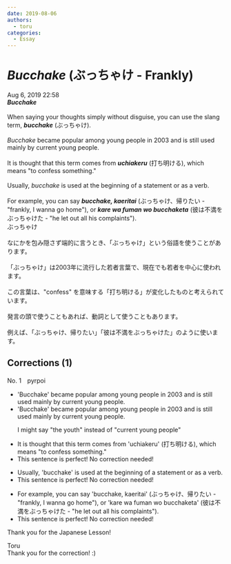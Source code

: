 ```yaml
---
date: 2019-08-06
authors:
  - toru
categories:
  - Essay
---
```


<h1 id="subject_show"><strong><em>Bucchake</strong></em> (ぶっちゃけ - Frankly)</h1>
<div class="date">Aug 6, 2019 22:58</div>
<div id="post"><div id="body_show_ori">
<strong><em>Bucchake</strong></em><br/><br/>When saying your thoughts simply without disguise, you can use the slang term, <strong><em>bucchake</em></strong> (ぶっちゃけ).<br/><br/><em>Bucchake</em> became popular among young people in 2003 and is still used mainly by current young people.<br/><br/>It is thought that this term comes from <strong><em>uchiakeru</em></strong> (打ち明ける), which means "to confess something."<br/><br/>Usually, <em>bucchake</em> is used at the beginning of a statement or as a verb.<br/><br/>For example, you can say <strong><em>bucchake, kaeritai</em></strong> (ぶっちゃけ、帰りたい - "frankly, I wanna go home"), or <strong><em>kare wa fuman wo bucchaketa</em></strong> (彼は不満をぶっちゃけた - "he let out all his complaints").
</div></div>

<!-- more -->

<div id="post_ja"><div id="body_show_mo">
ぶっちゃけ<br/><br/>なにかを包み隠さず端的に言うとき、「ぶっちゃけ」という俗語を使うことがあります。<br/><br/>「ぶっちゃけ」は2003年に流行した若者言葉で、現在でも若者を中心に使われます。<br/><br/>この言葉は、"confess" を意味する「打ち明ける」が変化したものと考えられています。<br/><br/>発言の頭で使うこともあれば、動詞として使うこともあります。<br/><br/>例えば、「ぶっちゃけ、帰りたい」「彼は不満をぶっちゃけた」のように使います。
</div></div>

## Corrections (1)
<div id="block"><div class="first_name"> No. 1　<span class="just_name">pyrpoi</span></div><div id="block2">
<ul class="correction_field">
<li class="incorrect">'Bucchake' became popular among young people in 2003 and is still used mainly by current young people.</li>
<li class="corrected correct">
'Bucchake' became popular among young people in 2003 and is still used mainly by <span class="sline">current </span>young people.
<p class="correction_comment">I might say "the youth" instead of "current young people"</p>
</li>
</ul>
<ul class="correction_field">
<li class="incorrect">It is thought that this term comes from 'uchiakeru' (打ち明ける), which means "to confess something."</li>
<li class="corrected perfect">This sentence is perfect! No correction needed!</li>
</ul>
<ul class="correction_field">
<li class="incorrect">Usually, 'bucchake' is used at the beginning of a statement or as a verb.</li>
<li class="corrected perfect">This sentence is perfect! No correction needed!</li>
</ul>
<ul class="correction_field">
<li class="incorrect">For example, you can say 'bucchake, kaeritai' (ぶっちゃけ、帰りたい - "frankly, I wanna go home"), or 'kare wa fuman wo bucchaketa' (彼は不満をぶっちゃけた - "he let out all his complaints").</li>
<li class="corrected perfect">This sentence is perfect! No correction needed!</li>
</ul>
<p class="comment_small">
 Thank you for the Japanese Lesson!
</p>

</div><div class="name"><span class="just_name">Toru</span><br>
Thank you for the correction! :)
</div>
</div>
